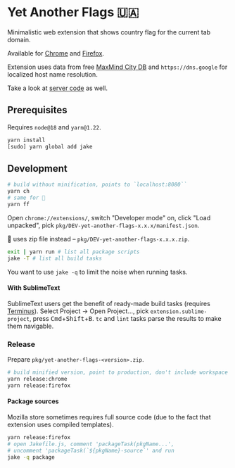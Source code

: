# Yet Another Flags 🇺🇦

Minimalistic web extension that shows country flag for the current tab domain.

Available for [Chrome] and [Firefox].

Extension uses data from free [MaxMind City DB] and `https://dns.google` for localized host name resolution.

Take a look at [server code] as well.

## Prerequisites

Requires `node@18` and `yarn@1.22`.

```bash
yarn install
[sudo] yarn global add jake
```

## Development

```bash
# build without minification, points to `localhost:8080``
yarn ch
# same for 🦊
yarn ff
```

Open `chrome://extensions/`,
switch "Developer mode" on, click "Load unpacked",
pick `pkg/DEV-yet-another-flags-x.x.x/manifest.json`.

🦊 uses zip file instead – `pkg/DEV-yet-another-flags-x.x.x.zip`.

```bash
exit | yarn run # list all package scripts
jake -T # list all build tasks
```

You want to use `jake -q` to limit the noise when running tasks.

#### With SublimeText

SublimeText users get the benefit of ready-made build tasks (requires [Terminus]).
Select Project → Open Project..., pick `extension.sublime-project`,
press <kbd>Cmd</kbd>+<kbd>Shift</kbd>+<kbd>B</kbd>. `tc` and `lint` tasks parse the results to make them navigable.

### Release

Prepare `pkg/yet-another-flags-<version>.zip`.

```bash
# build minified version, point to production, don't include workspace changes
yarn release:chrome
yarn release:firefox
```

#### Package sources

Mozilla store sometimes requires full source code (due to the fact that extension uses compiled templates).

```bash
yarn release:firefox
# open Jakefile.js, comment 'packageTask(pkgName...',
# uncomment 'packageTask(`${pkgName}-source`' and run
jake -q package
```

[Chrome]: https://chrome.google.com/webstore/detail/dmchcmgddbhmbkakammmklpoonoiiomk
[Firefox]: https://addons.mozilla.org/en-US/firefox/addon/yet-another-flags/
[MaxMind City DB]: https://dev.maxmind.com/geoip/geolite2-free-geolocation-data
[server code]: https://github.com/falsefalse/geoip-server
[Terminus]: https://packagecontrol.io/packages/Terminus
